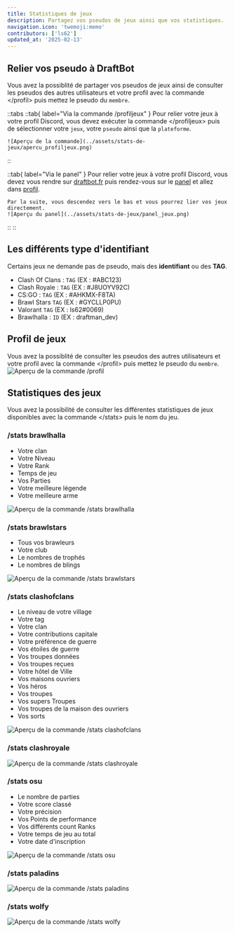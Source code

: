 ```yaml
---
title: Statistiques de jeux
description: Partagez vos pseudos de jeux ainsi que vos statistiques.
navigation.icon: 'twemoji:memo'
contributors: ['ls62']
updated_at: '2025-02-13'
---
```



## Relier vos pseudo à DraftBot
Vous avez la possiblité de partager vos pseudos de jeux ainsi de consulter les pseudos des autres utilisateurs et votre profil avec la commande \</profil> puis mettez le pseudo du `membre`.

::tabs
  ::tab{ label="Via la commande /profiljeux" }
    Pour relier votre jeux à votre profil Discord, vous devez exécuter la commande \</profiljeux> puis de sélectionner votre `jeux`, votre `pseudo` ainsi que la `plateforme`.

    ![Aperçu de la commande](../assets/stats-de-jeux/apercu_profiljeux.png)
  ::

  ::tab{ label="Via le panel" }
    Pour relier votre jeux à votre profil Discord, vous devez vous rendre sur [draftbot.fr](https://draftbot.fr) puis rendez-vous sur le [panel](https://draftbot.fr/dashboard) et allez dans [profil](/dashboard/user/profil).

    Par la suite, vous descendez vers le bas et vous pourrez lier vos jeux directement.
    ![Aperçu du panel](../assets/stats-de-jeux/panel_jeux.png)
  ::
::


## Les différents type d'identifiant
Certains jeux ne demande pas de pseudo, mais des **identifiant** ou des **TAG**.

- Clash Of Clans : `TAG` (EX : #ABC123)
- Clash Royale : `TAG` (EX : #J8UOYV92C)
- CS:GO : `TAG` (EX : #AHKMX-F8TA)
- Brawl Stars `TAG` (EX : #GYCLLP0PU)
- Valorant `TAG` (EX : ls62#0069)
- Brawlhalla : `ID` (EX : draftman_dev)


## Profil de jeux
Vous avez la possiblité de consulter les pseudos des autres utilisateurs et votre profil avec la commande \</profil> puis mettez le pseudo du `membre`.
![Aperçu de la commande /profil](../assets/stats-de-jeux/apercu_profil.png)


## Statistiques des jeux
Vous avez la possibilité de consulter les différentes statistiques de jeux disponibles avec la commande \</stats> puis le nom du jeu.


### /stats brawlhalla
- Votre clan
- Votre Niveau
- Votre Rank
- Temps de jeu
- Vos Parties
- Votre meilleure légende
- Votre meilleure arme

![Aperçu de la commande /stats brawlhalla](../assets/stats-de-jeux/apercu_brawlhalla.png)


### /stats brawlstars
- Tous vos brawleurs
- Votre club
- Le nombres de trophés
- Le nombres de blings

![Aperçu de la commande /stats brawlstars](../assets/stats-de-jeux/apercu_brawlstars.png)


### /stats clashofclans
- Le niveau de votre village
- Votre tag
- Votre clan
- Votre contributions capitale
- Votre préférence de guerre
- Vos étoiles de guerre
- Vos troupes données
- Vos troupes reçues
- Votre hôtel de Ville
- Vos maisons ouvriers
- Vos héros
- Vos troupes
- Vos supers Troupes
- Vos troupes de la maison des ouvriers
- Vos sorts

![Aperçu de la commande /stats clashofclans](../assets/stats-de-jeux/stat_clashofclans.png)


### /stats clashroyale
![Aperçu de la commande /stats clashroyale](../assets/stats-de-jeux/stat_clashroyale.png)


### /stats osu
- Le nombre de parties
- Votre score classé
- Votre précision
- Vos Points de performance
- Vos différents count Ranks
- Votre temps de jeu au total
- Votre date d'inscription

![Aperçu de la commande /stats osu](../assets/stats-de-jeux/stat_osu.png)


### /stats paladins
![Aperçu de la commande /stats paladins](../assets/stats-de-jeux/apercu_paladins.png)


### /stats wolfy
![Aperçu de la commande /stats wolfy](../assets/stats-de-jeux/apercu_wolfy.png)
